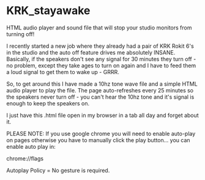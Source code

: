 # KRK_stayawake
HTML audio player and sound file that will stop your studio monitors from turning off!

I recently started a new job where they already had a pair of KRK Rokit 6's in the studio and the auto off feature drives me absolutely INSANE. Basically, if the speakers don't see any signal for 30 minutes they turn off - no problem, except they take ages to turn on again and I have to feed them a loud signal to get them to wake up - GRRR.

So, to get around this I have made a 10hz tone wave file and a simple HTML audio player to play the file. The page auto-refreshes every 25 minutes so the speakers never turn off - you can't hear the 10hz tone and it's signal is enough to keep the speakers on.

I just have this .html file open in my browser in a tab all day and forget about it. 

PLEASE NOTE: If you use google chrome you will need to enable auto-play on pages otherwise you have to manually click the play button... you can enable auto play in:

chrome://flags

Autoplay Policy = No gesture is required.
